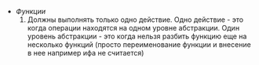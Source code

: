 - *Функции*
	1. Должны выполнять только одно действие. Одно действие - это когда операции находятся на одном уровне абстракции. Один уровень абстракции - это когда нельзя разбить функцию еще на несколько функций (просто переименование функции и внесение в нее например ифа не считается)